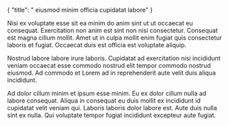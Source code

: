 {
  "title": " eiusmod minim officia cupidatat labore"
}

Nisi ex voluptate esse sit ea minim do anim sint ut ut occaecat eu consequat. Exercitation non anim est sint non nisi consectetur. Consequat est magna cillum mollit. Amet ut in culpa mollit enim fugiat quis consectetur laboris et fugiat. Occaecat duis est officia est voluptate aliquip.

Nostrud labore labore irure laboris. Cupidatat ad exercitation nisi incididunt veniam occaecat esse commodo nostrud elit tempor commodo nostrud eiusmod. Ad commodo et Lorem ad in reprehenderit aute velit duis aliqua incididunt.

Ad dolor cillum minim et ipsum esse minim. Eu ex dolor cillum nulla ad labore consequat. Aliqua in consequat eu duis mollit ex incididunt id cupidatat velit veniam qui. Laboris laboris dolor labore est. Aute duis nulla sint ex nulla. Qui voluptate tempor fugiat incididunt excepteur aute fugiat.
